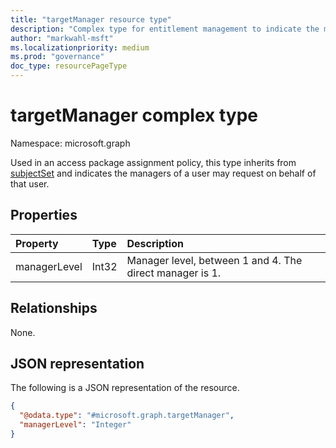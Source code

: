 ```yaml
---
title: "targetManager resource type"
description: "Complex type for entitlement management to indicate the manager, including indirect managers of a user may request on behalf of that user."
author: "markwahl-msft"
ms.localizationpriority: medium
ms.prod: "governance"
doc_type: resourcePageType
---
```

# targetManager complex type

Namespace: microsoft.graph

Used in an access package assignment policy, this type inherits from [subjectSet](../resources/subjectset.md) and indicates the managers of a user may request on behalf of that user.

## Properties
|Property|Type|Description|
|:---|:---|:---|
|managerLevel|Int32|Manager level, between 1 and 4. The direct manager is 1.|

## Relationships
None.
## JSON representation
The following is a JSON representation of the resource.
<!-- {
  "blockType": "resource",
  "@odata.type": "microsoft.graph.targetManager"
}
-->
``` json
{
  "@odata.type": "#microsoft.graph.targetManager",
  "managerLevel": "Integer"
}
```


